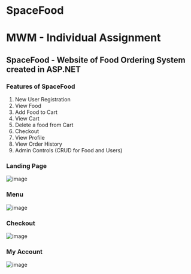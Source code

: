 # SpaceFood
# MWM - Individual Assignment
## SpaceFood - Website of Food Ordering System created in ASP.NET
### Features of SpaceFood
1.  New User Registration
2.  View Food
3.  Add Food to Cart
4.  View Cart
5.  Delete a food from Cart
6.  Checkout
7.  View Profile
8.  View Order History
9.  Admin Controls (CRUD for Food and Users)
### Landing Page
![image](https://user-images.githubusercontent.com/59764295/133815537-d6403c7d-0609-475b-be01-9d9cf6a1e1ce.png)
### Menu
![image](https://user-images.githubusercontent.com/59764295/133815588-c5911595-0d68-46ee-bf31-7269aeca3b11.png)
### Checkout
![image](https://user-images.githubusercontent.com/59764295/133815603-bae74f58-1f95-40b1-b104-235b627cd25a.png)
### My Account
![image](https://user-images.githubusercontent.com/59764295/133815670-9cbed41e-f2bd-4821-baf8-b0c1fd571311.png)
